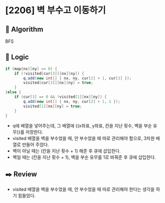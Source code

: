 # [2206] 벽 부수고 이동하기

## :pushpin: **Algorithm**

BFS

## :round_pushpin: **Logic**

```java
if (map[nx][ny] == 0) {
	if (!visited[cur[3]][nx][ny]) {
		q.add(new int[] { nx, ny, cur[2] + 1, cur[3] });
		visited[cur[3]][nx][ny] = true;
	}
}else {
	if (cur[3] == 0 && !visited[1][nx][ny]) {
		q.add(new int[] { nx, ny, cur[2] + 1, 1 });
		visited[1][nx][ny] = true;
	}
}
  ```
   - q에 배열을 넣어주는데, 그 배열에 {(x좌표, y좌표, 칸을 지난 횟수, 벽을 부순 유무)}를 저장한다.
   - visited 배열을 벽을 부수었을 때, 안 부수었을 때 따로 관리해야 함으로, 3차원 배열로 만들어 주었다.
   - 벽이 아닐 때는 (칸을 지난 횟수 + 1) 해준 후 큐에 삽입한다.
   - 벽일 때는 (칸을 지난 횟수 + 1), 벽을 부순 유무를 1로 바꿔준 후 큐에 삽입한다.
  
  
## :black_nib: **Review**
 - visited 배열을 벽을 부수었을 때, 안 부수었을 때 따로 관리해야 한다는 생각을 하기 힘들었다.



  
  	

  
